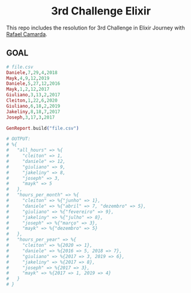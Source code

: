 <h1 align='center'>
3rd Challenge Elixir
</h1>

This repo includes the resolution for 3rd Challenge in Elixir Journey with [Rafael Camarda][btn-tutor].

## GOAL

```elixir
# file.csv
Daniele,7,29,4,2018
Mayk,4,9,12,2019
Daniele,5,27,12,2016
Mayk,1,2,12,2017
Giuliano,3,13,2,2017
Cleiton,1,22,6,2020
Giuliano,6,18,2,2019
Jakeliny,8,18,7,2017
Joseph,3,17,3,2017
```

```elixir
GenReport.build("file.csv")

# OUTPUT:
# %{
#   "all_hours" => %{
#     "cleiton" => 1,
#     "daniele" => 12,
#     "giuliano" => 9,
#     "jakeliny" => 8,
#     "joseph" => 3,
#     "mayk" => 5
#   },
#   "hours_per_month" => %{
#     "cleiton" => %{"junho" => 1},
#     "daniele" => %{"abril" => 7, "dezembro" => 5},
#     "giuliano" => %{"fevereiro" => 9},
#     "jakeliny" => %{"julho" => 8},
#     "joseph" => %{"março" => 3},
#     "mayk" => %{"dezembro" => 5}
#   },
#   "hours_per_year" => %{
#     "cleiton" => %{2020 => 1},
#     "daniele" => %{2016 => 5, 2018 => 7},
#     "giuliano" => %{2017 => 3, 2019 => 6},
#     "jakeliny" => %{2017 => 8},
#     "joseph" => %{2017 => 3},
#     "mayk" => %{2017 => 1, 2019 => 4}
#   }
# }
```

<!-- VARIABLES -->

[btn-tutor]: https://github.com/rafaelcamarda
